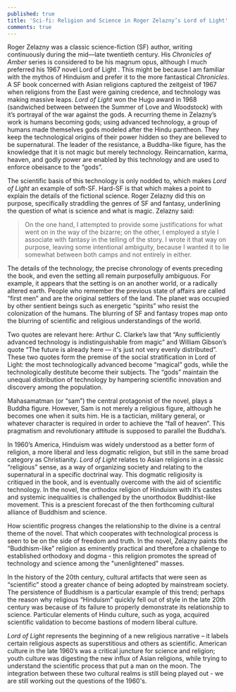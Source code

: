 ```yaml
---
published: true
title: 'Sci-fi: Religion and Science in Roger Zelazny’s Lord of Light'
comments: true
---
```

Roger Zelazny was a classic science-fiction (SF) author, writing continuously during the mid—late twentieth century. His _Chronicles of Amber_ series is considered to be his magnum opus, although I much preferred his 1967 novel Lord of Light . This might be because I am familiar with the mythos of Hinduism and prefer it to the more fantastical _Chronicles_. A SF book concerned with Asian religions captured the zeitgeist of 1967 when religions from the East were gaining credence, and technology was making massive leaps. _Lord of Light_ won the Hugo award in 1968 (sandwiched between between the Summer of Love and Woodstock) with it’s portrayal of the war against the gods. A recurring theme in Zelazny’s work is humans becoming gods; using advanced technology, a group of humans made themselves gods modeled after the Hindu pantheon. They keep the technological origins of their power hidden so they are believed to be supernatural. The leader of the resistance, a Buddha-like figure, has the knowledge that it is not magic but merely technology. Reincarnation, karma, heaven, and godly power are enabled by this technology and are used to enforce obeisance to the “gods”. 

The scientific basis of this technology is only nodded to, which makes _Lord of Light_ an example of soft-SF. Hard-SF is that which makes a point to explain the details of the fictional science. Roger Zelazny did this on purpose, specifically straddling the genres of SF and fantasy, underlining the question of what is science and what is magic. Zelazny said:

>On the one hand, I attempted to provide some justifications for what went on in the way of the bizarre; on the other, I employed a style I associate with fantasy in the telling of the story. I wrote it that way on purpose, leaving some intentional ambiguity, because I wanted it to lie somewhat between both camps and not entirely in either. 

The details of the technology, the precise chronology of events preceding the book, and even the setting all remain purposefully ambiguous. For example, it appears that the setting is on an another world, or a radically altered earth. People who remember the previous state of affairs are called “first men” and are the original settlers of the land. The planet was occupied by other sentient beings such as energetic “spirits” who resist the colonization of the humans. The blurring of SF and fantasy tropes map onto the blurring of scientific and religious understandings of the world.

Two  quotes are relevant here: Arthur C. Clarke’s law that “Any sufficiently advanced technology is indistinguishable from magic” and William Gibson’s quote “The future is already here — it's just not very evenly distributed”. These two quotes form the premise of the social stratification in Lord of Light: the most technologically advanced become “magical” gods, while the technologically destitute become their subjects. The “gods” maintain the unequal distribution of technology by hampering scientific innovation and discovery among the population.

Mahasamatman (or “sam”) the central protagonist of the novel, plays a Buddha figure. However, Sam is not merely a religious figure, although he becomes one when it suits him. He is a tactician, military general, or whatever character is required in order to achieve the “fall of heaven”. This pragmatism and revolutionary attitude is supposed to parallel the Buddha’s.

In 1960’s America, Hinduism was widely understood as a better form of religion, a more liberal and less dogmatic religion, but still in the same broad category as Christianity. _Lord of Light_ relates to Asian religions in a classic “religious” sense, as a way of organizing society and relating to the supernatural in a specific doctrinal way. This dogmatic religiosity is critiqued in the book, and is eventually overcome with the aid of scientific technology.  In the novel, the orthodox religion of Hinduism with it’s castes and systemic inequalities is challenged by the unorthodox Buddhist-like movement. This is a prescient forecast of the then forthcoming cultural alliance of Buddhism and science. 

How scientific progress changes the relationship to the divine is a central theme of the novel. That which cooperates with technological process is seen to be on the side of freedom and truth. In the novel, Zelazny paints the “Buddhism-like” religion as eminently practical and therefore a challenge to established orthodoxy and dogma - this religion promotes the spread of technology and science among the "unenlightened" masses.

In the history of the 20th century, cultural artifacts that were seen as “scientific” stood a greater chance of being adopted by mainstream society. The persistence of Buddhism is a particular example of this trend; perhaps the reason why religious “Hinduism” quickly fell out of style in the late 20th century was because of its failure to properly demonstrate its relationship to science. Particular elements of Hindu culture, such as yoga, acquired scientific validation to become bastions of modern liberal culture.

_Lord of Light_ represents the beginning of a new religious narrative – it labels certain religious aspects as superstitious and others as scientific. American culture in the late 1960’s was a critical juncture for science and religion; youth culture was digesting the new influx of Asian religions, while trying to understand the scientific process that put a man on the moon. The integration between these two cultural realms is still being played out - we are still working out the questions of the 1960's.
